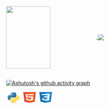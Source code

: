 ###


<a href="https://github.com/Jvramos1/github-readme-stats">
  <img width="49%" height=170 align="center" src="https://github-readme-stats.vercel.app/api?username=Jvramos1&theme=aura" />
</a>
<a href="https://github.com/Jvramos1/convoychat">
  <img height=170 align="center" src="https://github-readme-stats.vercel.app/api/top-langs?username=Jvramos1&layout=compact&langs_count=8&card_width=100&theme=aura" />
</a>

<div style="display: inline_block"><br>

[![Ashutosh's github activity graph](https://github-readme-activity-graph.vercel.app/graph?username=Jvramos1&bg_color=red&color=00bfbf&line=07e9a5&point=0a855c&area=true&hide_border=True)](https://github.com/ashutosh00710/github-readme-activity-graph)

  <img align="center" alt="logo-Python" height="35" width="40" src="https://raw.githubusercontent.com/devicons/devicon/master/icons/python/python-original.svg">
  <img align="center" alt="logo-HTML" height="30" width="40" src="https://raw.githubusercontent.com/devicons/devicon/master/icons/html5/html5-original.svg">
  <img align="center" alt="logo-CSS" height="30" width="40" src="https://raw.githubusercontent.com/devicons/devicon/master/icons/css3/css3-original.svg">
  
</div>
